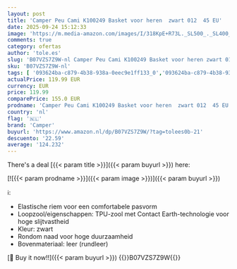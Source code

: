 ```yaml
---
layout: post
title: 'Camper Peu Cami K100249 Basket voor heren  zwart 012  45 EU'
date: 2025-09-24 15:12:33
image: 'https://m.media-amazon.com/images/I/318KpE+R73L._SL500_._SL400_.jpg'
comments: true
category: ofertas
author: 'tole.es'
slug: 'B07VZS7Z9W-nl Camper Peu Cami K100249 Basket voor heren zwart 012 45 EU'
sku: 'B07VZS7Z9W-nl'
tags: [ '093624ba-c879-4b38-938a-0eec9e1ff133_0','093624ba-c879-4b38-938a-0eec9e1ff133_3601','Arborist Merchandising Root','Herenmode','Herenschoenen','Klassieke & modieuze herensneakers','Kleding, schoenen & sieraden','Kleding, schoenen en sieraden','New Arrivals','Self Service','Special Features Stores','camper','🇳🇱', ]
actualPrice: 119.99 EUR
currency: EUR
price: 119.99
comparePrice: 155.0 EUR
prodname: 'Camper Peu Cami K100249 Basket voor heren  zwart 012  45 EU'
country: 'nl'
flag: '🇳🇱'
brand: 'Camper'
buyurl: 'https://www.amazon.nl/dp/B07VZS7Z9W/?tag=tolees0b-21'
descuento: '22.59'
average: '124.232'
---
```


There's a deal [{{< param title >}}]({{< param buyurl >}})  here:

[![{{< param prodname >}}]({{< param image >}})]({{< param buyurl >}})

ℹ️:

- Elastische riem voor een comfortabele pasvorm
- Loopzool/eigenschappen: TPU-zool met Contact Earth-technologie voor hoge slijtvastheid
- Kleur: zwart
- Rondom naad voor hoge duurzaamheid
- Bovenmateriaal: leer (rundleer)

[🛒 Buy it now!!]({{< param buyurl >}})
{{<world>}}B07VZS7Z9W{{</world>}}

